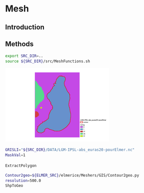 # Mesh

## Introduction



## Methods


```bash
export SRC_DIR=..
source ${SRC_DIR}/src/MeshFunctions.sh
```

![](../images//BarentsKara.png "Barents Kara Ice-Sheet mask and Contour")

```bash
GRISLI="${SRC_DIR}/DATA/LGM-IPSL-abs_euras20-pourElmer.nc"
MaskVal=1

ExtractPolygon
```

```bash
Contour2geo=${ELMER_SRC}/elmerice/Meshers/GIS/Contour2geo.py
resolution=500.0
ShpToGeo
```


